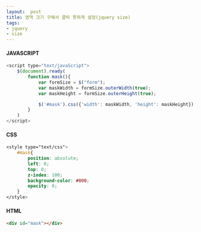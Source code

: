 ```yaml
---
layout:  post
title: 영역 크기 구해서 클릭 못하게 설정(jquery size)
tags:
- jquery
- size
---
```


#### JAVASCRIPT
```javascript
<script type="text/javaScript">
	$(document).ready(
		function mask(){
			var formSize = $("form");
			var maskWidth = formSize.outerWidth(true);
			var maskHeight = formSize.outerHeight(true);

			$('#mask').css({'width': maskWidth, 'height': maskHeight});
		}
	)
</script>
```

#### CSS
```css
<style type="text/css">
	#mask{
		position: absolute;
		left: 0;
		top: 0;
		z-index: 100;
		background-color: #000;
		opacity: 0;
	}
</style>
```

#### HTML
```html
<div id="mask"></div>
```